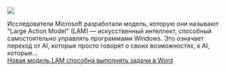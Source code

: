 <!--2025-01-01 22:30:33-->
<div class="yb">
  <div class="rss smaller1"><img src="https://habrastorage.org/getpro/habr/upload_files/f59/207/84d/f5920784d04c0fa4774785bcd7158663.png" /><p>Исследователи Microsoft разработали модель, которую они называют "Large Action Model" (LAM) — искусственный интеллект, способный самостоятельно управлять программами Windows. Это означает переход от AI, которые просто говорят о своих возможностях, к AI, которые... <br><a class="light" href="https://habr.com/ru/companies/bothub/news/871216/?utm_source=habrahabr&utm_medium=rss&utm_campaign=871216">Новая модель LAM способна выполнять задачи в Word</a></div>
</div>
